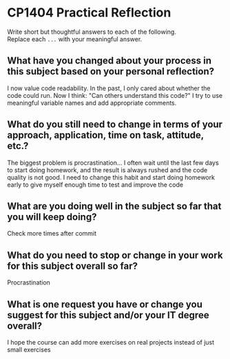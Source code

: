 # CP1404 Practical Reflection

Write short but thoughtful answers to each of the following.  
Replace each `...` with your meaningful answer.

## What have you changed about your process in this subject based on your personal reflection?

I now value code readability. In the past, I only cared about whether the code could run.
Now I think: "Can others understand this code?" I try to use meaningful variable names and add appropriate comments.

## What do you still need to change in terms of your approach, application, time on task, attitude, etc.?

The biggest problem is procrastination... I often wait until the last few days to start doing homework, and the result is always rushed and the code quality is not good.
I need to change this habit and start doing homework early to give myself enough time to test and improve the code

## What are you doing well in the subject so far that you will keep doing?

Check more times after commit

## What do you need to stop or change in your work for this subject overall so far?

Procrastination

## What is one request you have or change you suggest for this subject and/or your IT degree overall?

I hope the course can add more exercises on real projects instead of just small exercises

